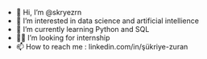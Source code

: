 - 👋 Hi, I’m @skryezrn
- 👀 I’m interested in data science and artificial intellience
- 🌱 I’m currently learning Python and SQL
- 👩‍💻 I’m looking for internship
- 📫 How to reach me : linkedin.com/in/şükriye-zuran

<!---
skryezrn/skryezrn is a ✨ special ✨ repository because its `README.md` (this file) appears on your GitHub profile.
You can click the Preview link to take a look at your changes.
--->
